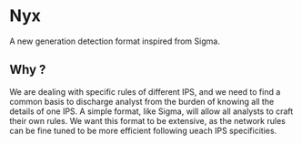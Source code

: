 # Nyx

A new generation detection format inspired from Sigma.

## Why ?

We are dealing with specific rules of different IPS, and we need to find a common basis to discharge analyst from the burden of knowing all the details of one IPS. A simple format, like Sigma, will allow all analysts to craft their own rules.
We want this format to be extensive, as the network rules can be fine tuned to be more efficient following ueach IPS specificities.
